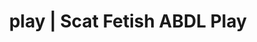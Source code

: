 ---
categories:
- Queer Kinks
- Self-Pleasure
- ABDL Play
- Digital Dominance
- Alt Aesthetic
image: /assets/images/1747714096238.webp
layout: post
schema:
  description: Premium adult content featuring Scat Fetish, ABDL Play. High-quality
    images with sensual themes.
  keywords:
  - ABDL Play
  - Gothic Erotica
  - Lingerie Art
  - Latex Fetish
  - Digital Dominance
  - Interactive NSFW
  - Scat Fetish
  name: 1747714096238 | Scat Fetish ABDL Play
  type: VisualArtwork
seo:
  description: Featured content with premium ABDL Play, Scat Fetish. HD images available.
  keywords: ABDL Play, Scat Fetish
  og_image: /assets/images/1747714096238.webp
  schema_type: VisualArtwork
tags:
- '#play'
- Scat Fetish
- ABDL Play
title: play | Scat Fetish ABDL Play
---